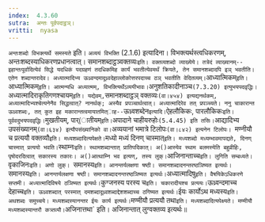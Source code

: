 ```yaml
---
index:  4.3.60
sutra:  अन्तः पूर्वपदाट्ठञ्।
vritti:  nyasa
---
```


`अन्तःशब्दो विभक्त्यर्थे समस्यते` इति। `अव्ययं विभक्ति` (2.1.6) इत्यादिना। विभक्त्यर्थस्त्वधिकरणम्, अन्तःशब्दस्याधिकरणप्रधानत्वात्।
समानशब्दाट्ठञ्वक्तव्यः` इति। वक्तव्यशब्दो व्याख्येये। तत्रेदं व्याख्यानम्-- इहान्तःपूर्वादित्येवं सिद्धे यदधिकं पदग्रहणं तदधिकमिह कार्यं भवतीत्येवमर्थं क्रियते, तेन समानशब्दादपि इञ् भवतीति। एतेन शब्दान्तरादेव।
अध्यात्मादिभ्य ऊध्र्वन्दमादूध्र्वदेहाल्लोकोत्तरपदाच्च ठञ् भवतीति वेदितव्यम्। `आध्यात्मिकम्` इति। `आध्यात्मिकम्` इति। आत्मन्यधि अध्यात्मम्, विभक्त्यिर्थेऽव्ययीभावः। `अनुशतिकादीनाञ्च` (7.3.20) इत्युभयपदवृद्धिः। `अध्यात्मादिराकृतिगणश्चायम्` इति। यद्येवम्, `समानशब्दाट्ठञ् वक्तव्यः` (वा।४५४) इत्यद्यनर्थकम्, अध्यात्मादिभ्यश्चेत्यनेनैव सिद्धत्वात्? नानर्थक्; अस्यैव प्रपञ्चार्थत्वात्। अध्यात्मादिरेव तत् प्रपञ्च्यते। ननु चाकारान्त ऊध्र्वशब्दः, तत् कुत इह मकारान्तत्वमायातमित्ाह-- `ऊध्र्वशब्देन` इत्यादि।
`ऐहलौकिकः, पारलौकिकः` इति। पूर्ववदुभयपदवृद्धिः।
`मुखतीयम्, पार्(ातीयम्` इति। `अपादाने चाहीयरुहोः` (5.4.45) इति तसिः। `आद्यादिभ्य उपसंख्यानम्` (वा।६३४) इत्यौपसंख्यानिको वा। `अव्ययानां भमात्रे टिलोपः` (वा।८४२) इत्यनेन टिलोपः। 
`मण्नीयौ च प्रत्ययौ वक्तव्यौ` इति। मध्यशब्दादित्यपेक्षते।
`मध्यो मध्यं दिनण् चास्मात्` इति। मध्यशब्दो मध्यम्भावमापद्यते, दिनण् चास्मात् प्रत्ययो भवति। `स्थाम्नः` इति। स्थामशब्दान्तात् प्रातिपदिकात्। अ()आस्येव स्थाम बलमस्येति बहुव्रीहिः, पृषोदरदित्वात् सकारस्य तकारः। अ()आत्थाम्नि भव इत्यण्, तस्य लुक्।
`आजिनान्ताच्च` इति। लुगिति सम्बध्यते। `वृकाजिनः` इति। अणो लुक्। 
`समानस्य` इति। आनन्तर्यलक्षणा षष्ठी। समानशब्दादनन्तरष्ठञिष्यत इत्यर्थः। 
`समानस्य` इति। आनन्तर्यलक्षणा षष्ठी। समानशब्दादनन्तरष्ठञिष्यत इत्यर्थः। `अध्यात्मादिषु` इति। वैषयिकेऽधिकरणे सप्तमी। अध्यात्मादिविषये ठञिष्यत इत्यर्थः। `कुग्जनस्य परस्य च` इति। चकारादीयश्च प्रत्ययः। `ऊध्र्वन्दमाच्च देहाच्च` इति। ऊध्र्वशब्दात् परस्मात् दमशब्दादूध्र्वशब्दाद्देशशब्दाच्च ठगिष्यत इत्यर्थः। `ईयः कार्योऽथ मध्यस्य` इति। अथशब्दः समुच्चये। मध्यशब्दस्यानन्तर ईयः कार्य इत्यर्थः। `मण्मीयौ प्रत्ययौ तथा` इति। मध्यशब्दादित्यपेक्ष्यते। मण्मीयौ मध्यशब्दस्यान्तरौ कत्र्तव्यौ। `अजिनात्तथा` इति। अजिनान्तात् लुग्वक्तव्य इत्यर्थः॥
